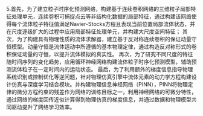 5.首先，为了建立粒子时序化预测网络，构建基于连续卷积网络的三维粒子局部特征处理单元，连续卷积可捕捉点云等非结构化数据的局部特征，通过构建该网络使得每个流体粒子特征值满足Navier-Stocks方程且表现当前位置局部流体状态，并在尺度逐级扩大的过程中应用局部特征处理单元，并构建大尺度空间特征；
其次，为了构建具有物理性质的流体求解器，建立基于反对称连续卷积的保证动量守恒模型。动量守恒是流体运动中所遵循的基本物理定律，通过构造反对称形式的卷积保证动量的守恒，以提升流体模拟的真实性。
再次，为了研究不同尺度的特征随时间序列的变化趋势，应用循环神经网络构建流体粒子时序化预测模型，辅助预测流体粒子在一定时间内的运动状态。
最后，为了利用额外的梯度信息指导物理系统识别或控制优化等逆问题，针对物理仿真引擎中流体元素的动力学方程构建设计仿真与深度学习结合模块。并构建物理信息神经网络（PINN），PINN将物理定律的微分方程约束的残差作为网络的训练目标之一，利用神经网络的可微分特性，通过网络的梯度回传近似计算得到物理仿真的梯度信息，并通过数据和物理模型共同驱动提升了网络学习效率。